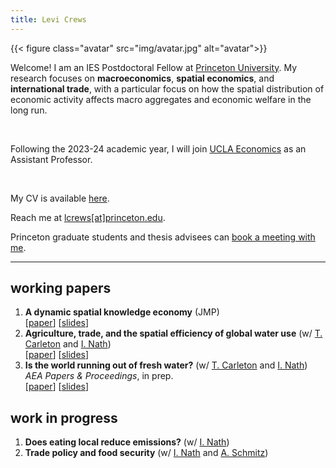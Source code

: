 ```yaml
---
title: Levi Crews
---
```


{{< figure class="avatar" src="img/avatar.jpg" alt="avatar">}}

Welcome! I am an IES Postdoctoral Fellow at
[Princeton University](https://ies.princeton.edu/).
My research focuses on **macroeconomics**, **spatial economics**,
and **international trade**,
with a particular focus on how the spatial distribution of economic activity
affects macro aggregates and economic welfare in the long run.

<br>

Following the 2023-24 academic year,
I will join [UCLA Economics](https://economics.ucla.edu/)
as an Assistant Professor.

<br>

My CV is available [here](https://www.levicrews.com/files/crews-cv.pdf).

Reach me at [lcrews[at]princeton.edu](mailto:lcrews@princeton.edu).

Princeton graduate students and thesis advisees can [book a meeting with me](https://calendar.app.google/ouW4CBc6e7ohtGgz6).

---

## working papers

1. **A dynamic spatial knowledge economy** (JMP) <br> [[paper](/files/p-dske_paper.pdf)] [[slides](/files/p-dske_slides.pdf)]
2. **Agriculture, trade, and the spatial efficiency of global water use** (w/ [T. Carleton](https://www.tammacarleton.com/) and [I. Nath](https://www.ishannath.com/)) <br> [[paper](/files/p-wateruse_paper.pdf)] [[slides](/files/p-wateruse_slides.pdf)]
3. **Is the world running out of fresh water?** (w/ [T. Carleton](https://www.tammacarleton.com/) and [I. Nath](https://www.ishannath.com/)) *AEA Papers & Proceedings*, in prep. <br> [[paper](/files/p-wateruse_pp-paper.pdf)] [[slides](/files/p-wateruse_pp-slides.pdf)]

## work in progress

1. **Does eating local reduce emissions?** (w/ [I. Nath](https://www.ishannath.com/))
2. **Trade policy and food security** (w/ [I. Nath](https://www.ishannath.com/) and [A. Schmitz](https://www.econ.berkeley.edu/grad/profiles/15946))
